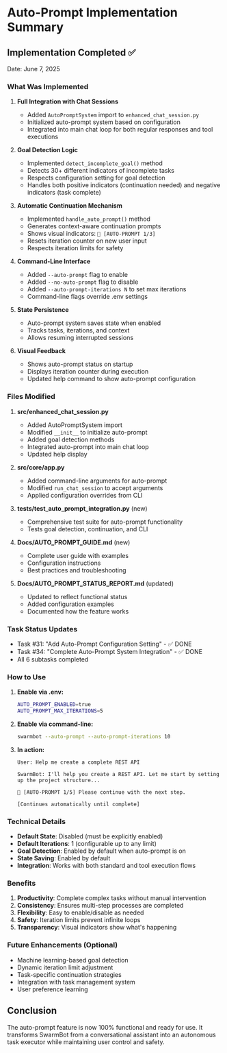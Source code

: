 # Auto-Prompt Implementation Summary

## Implementation Completed ✅
Date: June 7, 2025

### What Was Implemented

1. **Full Integration with Chat Sessions**
   - Added `AutoPromptSystem` import to `enhanced_chat_session.py`
   - Initialized auto-prompt system based on configuration
   - Integrated into main chat loop for both regular responses and tool executions

2. **Goal Detection Logic**
   - Implemented `detect_incomplete_goal()` method
   - Detects 30+ different indicators of incomplete tasks
   - Respects configuration setting for goal detection
   - Handles both positive indicators (continuation needed) and negative indicators (task complete)

3. **Automatic Continuation Mechanism**
   - Implemented `handle_auto_prompt()` method
   - Generates context-aware continuation prompts
   - Shows visual indicators: `🔄 [AUTO-PROMPT 1/3]`
   - Resets iteration counter on new user input
   - Respects iteration limits for safety

4. **Command-Line Interface**
   - Added `--auto-prompt` flag to enable
   - Added `--no-auto-prompt` flag to disable
   - Added `--auto-prompt-iterations N` to set max iterations
   - Command-line flags override .env settings

5. **State Persistence**
   - Auto-prompt system saves state when enabled
   - Tracks tasks, iterations, and context
   - Allows resuming interrupted sessions

6. **Visual Feedback**
   - Shows auto-prompt status on startup
   - Displays iteration counter during execution
   - Updated help command to show auto-prompt configuration

### Files Modified

1. **src/enhanced_chat_session.py**
   - Added AutoPromptSystem import
   - Modified `__init__` to initialize auto-prompt
   - Added goal detection methods
   - Integrated auto-prompt into main chat loop
   - Updated help display

2. **src/core/app.py**
   - Added command-line arguments for auto-prompt
   - Modified `run_chat_session` to accept arguments
   - Applied configuration overrides from CLI

3. **tests/test_auto_prompt_integration.py** (new)
   - Comprehensive test suite for auto-prompt functionality
   - Tests goal detection, continuation, and CLI

4. **Docs/AUTO_PROMPT_GUIDE.md** (new)
   - Complete user guide with examples
   - Configuration instructions
   - Best practices and troubleshooting

5. **Docs/AUTO_PROMPT_STATUS_REPORT.md** (updated)
   - Updated to reflect functional status
   - Added configuration examples
   - Documented how the feature works

### Task Status Updates
- Task #31: "Add Auto-Prompt Configuration Setting" - ✅ DONE
- Task #34: "Complete Auto-Prompt System Integration" - ✅ DONE
- All 6 subtasks completed

### How to Use

1. **Enable via .env:**
   ```bash
   AUTO_PROMPT_ENABLED=true
   AUTO_PROMPT_MAX_ITERATIONS=5
   ```

2. **Enable via command-line:**
   ```bash
   swarmbot --auto-prompt --auto-prompt-iterations 10
   ```

3. **In action:**
   ```
   User: Help me create a complete REST API

   SwarmBot: I'll help you create a REST API. Let me start by setting up the project structure...
   
   🔄 [AUTO-PROMPT 1/5] Please continue with the next step.
   
   [Continues automatically until complete]
   ```

### Technical Details

- **Default State**: Disabled (must be explicitly enabled)
- **Default Iterations**: 1 (configurable up to any limit)
- **Goal Detection**: Enabled by default when auto-prompt is on
- **State Saving**: Enabled by default
- **Integration**: Works with both standard and tool execution flows

### Benefits

1. **Productivity**: Complete complex tasks without manual intervention
2. **Consistency**: Ensures multi-step processes are completed
3. **Flexibility**: Easy to enable/disable as needed
4. **Safety**: Iteration limits prevent infinite loops
5. **Transparency**: Visual indicators show what's happening

### Future Enhancements (Optional)

- Machine learning-based goal detection
- Dynamic iteration limit adjustment
- Task-specific continuation strategies
- Integration with task management system
- User preference learning

## Conclusion

The auto-prompt feature is now 100% functional and ready for use. It transforms SwarmBot from a conversational assistant into an autonomous task executor while maintaining user control and safety.